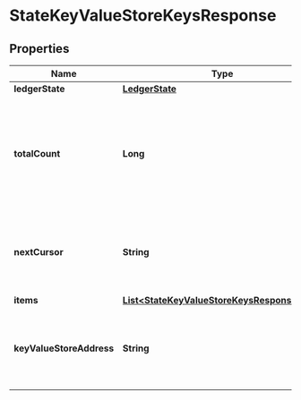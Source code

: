 

# StateKeyValueStoreKeysResponse


## Properties

| Name | Type | Description | Notes |
|------------ | ------------- | ------------- | -------------|
|**ledgerState** | [**LedgerState**](LedgerState.md) |  |  |
|**totalCount** | **Long** | Total number of items in underlying collection, fragment of which is available in &#x60;items&#x60; collection. |  [optional] |
|**nextCursor** | **String** | If specified, contains a cursor to query next page of the &#x60;items&#x60; collection. |  [optional] |
|**items** | [**List&lt;StateKeyValueStoreKeysResponseItem&gt;**](StateKeyValueStoreKeysResponseItem.md) |  |  |
|**keyValueStoreAddress** | **String** | Bech32m-encoded human readable version of the address. |  |



